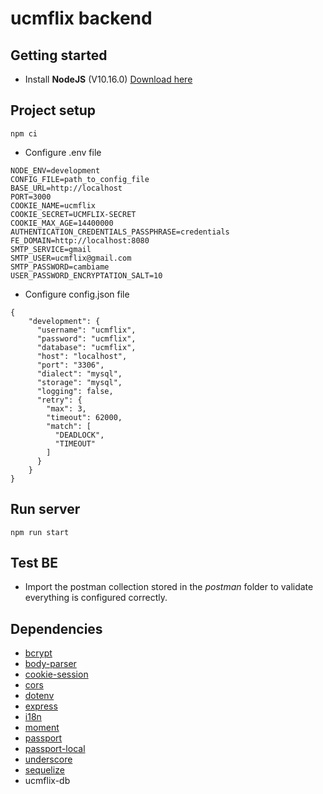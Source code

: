 # ucmflix backend

## Getting started

- Install **NodeJS** (V10.16.0)  [Download here](https://nodejs.org/es/download/)

## Project setup
```
npm ci
```

- Configure .env file

```
NODE_ENV=development
CONFIG_FILE=path_to_config_file
BASE_URL=http://localhost
PORT=3000
COOKIE_NAME=ucmflix
COOKIE_SECRET=UCMFLIX-SECRET
COOKIE_MAX_AGE=14400000
AUTHENTICATION_CREDENTIALS_PASSPHRASE=credentials
FE_DOMAIN=http://localhost:8080
SMTP_SERVICE=gmail
SMTP_USER=ucmflix@gmail.com
SMTP_PASSWORD=cambiame
USER_PASSWORD_ENCRYPTATION_SALT=10
```
- Configure config.json file

```
{
    "development": {
      "username": "ucmflix",
      "password": "ucmflix",
      "database": "ucmflix",
      "host": "localhost",
      "port": "3306",
      "dialect": "mysql",
      "storage": "mysql",
      "logging": false,
      "retry": {
        "max": 3,
        "timeout": 62000,
        "match": [
          "DEADLOCK",
          "TIMEOUT"
        ]
      }
    }
}
```

## Run server
```
npm run start
```

## Test BE
- Import the postman collection stored in the _postman_ folder to validate everything is configured correctly.

## Dependencies

- [bcrypt](https://github.com/kelektiv/node.bcrypt.js)
- [body-parser](https://github.com/expressjs/body-parser)
- [cookie-session](https://github.com/expressjs/cookie-session)
- [cors](https://github.com/expressjs/cors)
- [dotenv](https://github.com/motdotla/dotenv)
- [express](https://github.com/expressjs/express)
- [i18n](https://github.com/mashpie/i18n-node)
- [moment](https://github.com/moment/moment)
- [passport](https://github.com/jaredhanson/passport)
- [passport-local](https://github.com/jaredhanson/passport-local)
- [underscore](https://github.com/jashkenas/underscore)
- [sequelize](https://github.com/sequelize/sequelize)
- ucmflix-db